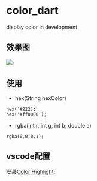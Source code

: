 # color_dart

display color in development

## 效果图
![](./color_dart);

## 使用

* hex(String hexColor)

```
hex('#222);
hex('#ff0000');
```

* rgba(int r, int g, int b, double a)

```
rgba(0,0,0,1);
```

## vscode配置

安装[Color Highlight](https://marketplace.visualstudio.com/items?itemName=naumovs.color-highlight);
